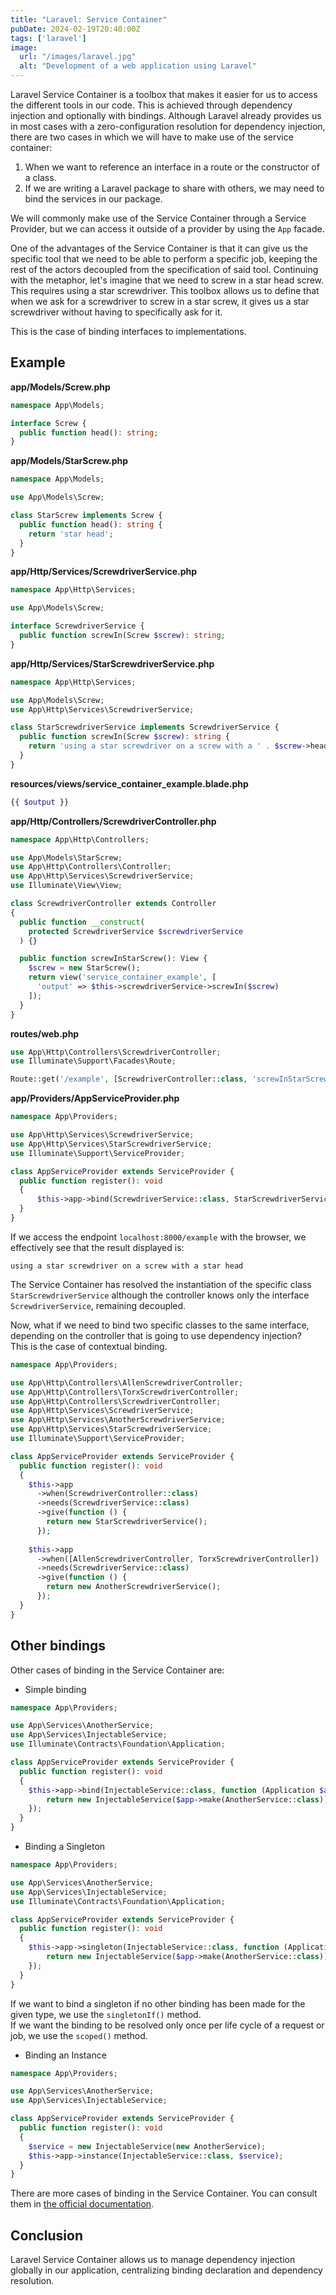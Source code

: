 ```yaml
---
title: "Laravel: Service Container"
pubDate: 2024-02-19T20:40:00Z
tags: ['laravel']
image:
  url: "/images/laravel.jpg"
  alt: "Development of a web application using Laravel"
---
```

Laravel Service Container is a toolbox that makes it easier for us to access the different tools in our code. This is achieved through dependency injection and optionally with bindings.
Although Laravel already provides us in most cases with a zero-configuration resolution for dependency injection, there are two cases in which we will have to make use of the service container:
1. When we want to reference an interface in a route or the constructor of a class.
2. If we are writing a Laravel package to share with others, we may need to bind the services in our package.

We will commonly make use of the Service Container through a Service Provider, but we can access it outside of a provider by using the `App` facade.

One of the advantages of the Service Container is that it can give us the specific tool that we need to be able to perform a specific job, keeping the rest of the actors decoupled from the specification of said tool.
Continuing with the metaphor, let's imagine that we need to screw in a star head screw. This requires using a star screwdriver.
This toolbox allows us to define that when we ask for a screwdriver to screw in a star screw, it gives us a star screwdriver without having to specifically ask for it.

This is the case of binding interfaces to implementations.

## Example
**app/Models/Screw.php**
```php
namespace App\Models;

interface Screw {
  public function head(): string;
}
```
**app/Models/StarScrew.php**
```php
namespace App\Models;

use App\Models\Screw;

class StarScrew implements Screw {
  public function head(): string {
    return 'star head';
  }
}
```
**app/Http/Services/ScrewdriverService.php**
```php
namespace App\Http\Services;

use App\Models\Screw;

interface ScrewdriverService {
  public function screwIn(Screw $screw): string;
}
```
**app/Http/Services/StarScrewdriverService.php**
```php
namespace App\Http\Services;

use App\Models\Screw;
use App\Http\Services\ScrewdriverService;

class StarScrewdriverService implements ScrewdriverService {
  public function screwIn(Screw $screw): string {
    return 'using a star screwdriver on a screw with a ' . $screw->head();
  }
}
```
**resources/views/service_container_example.blade.php**
```php
{{ $output }}
```
**app/Http/Controllers/ScrewdriverController.php**
```php
namespace App\Http\Controllers;

use App\Models\StarScrew;
use App\Http\Controllers\Controller;
use App\Http\Services\ScrewdriverService;
use Illuminate\View\View;

class ScrewdriverController extends Controller
{
  public function __construct(
    protected ScrewdriverService $screwdriverService
  ) {}

  public function screwInStarScrew(): View {
    $screw = new StarScrew();
    return view('service_container_example', [
      'output' => $this->screwdriverService->screwIn($screw)
    ]);
  }
}
```
**routes/web.php**
```php
use App\Http\Controllers\ScrewdriverController;
use Illuminate\Support\Facades\Route;

Route::get('/example', [ScrewdriverController::class, 'screwInStarScrew']);
```
**app/Providers/AppServiceProvider.php**
```php
namespace App\Providers;

use App\Http\Services\ScrewdriverService;
use App\Http\Services\StarScrewdriverService;
use Illuminate\Support\ServiceProvider;

class AppServiceProvider extends ServiceProvider {
  public function register(): void
  {
      $this->app->bind(ScrewdriverService::class, StarScrewdriverService::class);
  }
}
```
If we access the endpoint `localhost:8000/example` with the browser, we effectively see that the result displayed is:
```
using a star screwdriver on a screw with a star head
```
The Service Container has resolved the instantiation of the specific class `StarScrewdriverService` although the controller knows only the interface `ScrewdriverService`, remaining decoupled.

Now, what if we need to bind two specific classes to the same interface, depending on the controller that is going to use dependency injection?  
This is the case of contextual binding.
```php
namespace App\Providers;

use App\Http\Controllers\AllenScrewdriverController;
use App\Http\Controllers\TorxScrewdriverController;
use App\Http\Controllers\ScrewdriverController;
use App\Http\Services\ScrewdriverService;
use App\Http\Services\AnotherScrewdriverService;
use App\Http\Services\StarScrewdriverService;
use Illuminate\Support\ServiceProvider;

class AppServiceProvider extends ServiceProvider {
  public function register(): void
  {
    $this->app
      ->when(ScrewdriverController::class)
      ->needs(ScrewdriverService::class)
      ->give(function () {
        return new StarScrewdriverService();
      });
    
    $this->app
      ->when([AllenScrewdriverController, TorxScrewdriverController])
      ->needs(ScrewdriverService::class)
      ->give(function () {
        return new AnotherScrewdriverService();
      });
  }
}
```

## Other bindings
Other cases of binding in the Service Container are:
* Simple binding
```php
namespace App\Providers;

use App\Services\AnotherService;
use App\Services\InjectableService;
use Illuminate\Contracts\Foundation\Application;

class AppServiceProvider extends ServiceProvider {
  public function register(): void
  {
    $this->app->bind(InjectableService::class, function (Application $app) {
        return new InjectableService($app->make(AnotherService::class));
    });
  }
}
```

* Binding a Singleton
```php
namespace App\Providers;

use App\Services\AnotherService;
use App\Services\InjectableService;
use Illuminate\Contracts\Foundation\Application;

class AppServiceProvider extends ServiceProvider {
  public function register(): void
  {
    $this->app->singleton(InjectableService::class, function (Application $app) {
        return new InjectableService($app->make(AnotherService::class));
    });
  }
}
```
If we want to bind a singleton if no other binding has been made for the given type, we use the `singletonIf()` method.  
If we want the binding to be resolved only once per life cycle of a request or job, we use the `scoped()` method.

* Binding an Instance
```php
namespace App\Providers;

use App\Services\AnotherService;
use App\Services\InjectableService;

class AppServiceProvider extends ServiceProvider {
  public function register(): void
  {
    $service = new InjectableService(new AnotherService); 
    $this->app->instance(InjectableService::class, $service);
  }
}
```
There are more cases of binding in the Service Container. You can consult them in <a href="https://laravel.com/docs/11.x/container#binding" target="_blank">the official documentation</a>.

## Conclusion
Laravel Service Container allows us to manage dependency injection globally in our application, centralizing binding declaration and dependency resolution.
